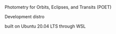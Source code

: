 Photometry for Orbits, Eclipses, and Transits (POET)

Development distro

built on Ubuntu 20.04 LTS through WSL